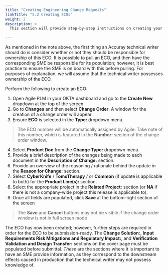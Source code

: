 ```yaml
---
title: "Creating Engineering Change Requests"
linkTitle: "5.2 Creating ECOs"
weight: 2
description: >
  This section will provide step-by-step instructions on creating your own ECO in Agile. It should be noted that if this ECO is to implemement a process change in production, a technical writer may not be the ideal individual to populate the ECO. Use proper discretion and seek input from managers if unsure about how to proceed.

---
```


As mentioned in the note above, the first thing an Accuray technical writer should do is consider whether or not they should be responsible for ownership of this ECO. It is possible to pull an ECO, and then have the corresponding SME be responsible for its population; however, it is best practice to ensure the SME is on board with this before pulling. For purposes of explanation, we will assume that the technical writer possesses ownership of the ECO. 

Perform the following to create an ECO:

1. Open Agile PLM in your OKTA dashboard and go to the **Create New** dropdown at the top of the screen.
2. Go to **Changes** and then select **Change Order**. A window for the creation of a change order will appear.
3. Ensure **ECO** is selected in the **Type:** dropdown menu.

> The ECO number will be automatically assigned by Agile. Take note of this number, which is featured in the **Number:** section of the change order window.

4. Select **Product Doc** from the **Change Type:** dropdown menu.
5. Provide a brief description of the changes being made to each document in the **Description of Change:** section.
6. Provide an overview of the reasoning / rationale behind the update in the **Reason for Change:** section.
7. Select **CyberKnife** / **TomoTherapy** / or **Common** (if update is applicable to both) for the **Product Line(s):** section.
8. Select the appropriate project in the **Related Project:** section (or **NA** if there is not a company-wide project this release is applicable to).
9. Once all fields are populated, click **Save** at the bottom-right section of the screen

> The **Save** and **Cancel** buttons may not be visible if the change order window is not in full screen mode

The ECO has now been created; however, further steps are required in order for the ECO to be submission-ready. The **Change Solution:**, **Input Requirements Risk Mitigations and Regulatory Impact:**, and **Verification Validation and Design Transfer:** sections on the cover page must be populated before submittal. *These* are the sections where it is important to have an SME provide information, as they correspond to the downstream effects caused in production that the technical writer may not possess knowledge of.
